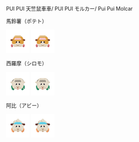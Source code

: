 PUI PUI 天竺鼠車車/
PUI PUI モルカー/
Pui Pui Molcar

馬鈴薯（ポテト）

![potato64](potato64.png "potato64")
![potato64gif](potato64.gif "potato64gif")

西羅摩（シロモ）

![shiromo64](shiromo64.png "shiromo64")
![shiromo64gif](shiromo64.gif "shiromo64gif")

阿比（アビー）

![abby64](abby64.png "abby64")
![abby64gif](abby64.gif "abby64gif")
